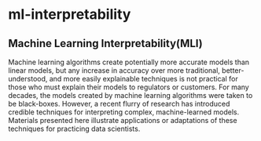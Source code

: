 # ml-interpretability

## Machine Learning Interpretability(MLI)

Machine learning algorithms create potentially more accurate models than linear models, but any increase in accuracy over more traditional, better-understood, and more easily explainable techniques is not practical for those who must explain their models to regulators or customers. For many decades, the models created by machine learning algorithms were taken to be black-boxes. However, a recent flurry of research has introduced credible techniques for interpreting complex, machine-learned models. Materials presented here illustrate applications or adaptations of these techniques for practicing data scientists.
